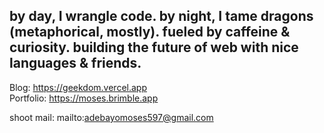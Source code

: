 ## by day, I wrangle code. by night, I tame dragons (metaphorical, mostly).  fueled by caffeine & curiosity. building the future of web with nice languages & friends.

Blog: https://geekdom.vercel.app <br>
Portfolio: https://moses.brimble.app

shoot mail: mailto:adebayomoses597@gmail.com
